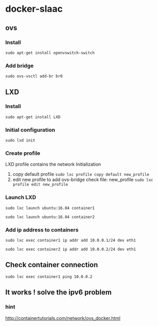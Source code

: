 # docker-slaac

## ovs
### Install
`sudo apt-get install openvswitch-switch`
### Add bridge
`sudo ovs-vsctl add-br br0`

## LXD
### Install
`sudo apt-get install LXD`
### Initial configuration 
`sudo lxd init`

### Create profile
LXD profile contains the network Initialization
 1. copy default profile
 `sudo lxc profile copy default new_profile`
 2. edit new profile to add ovs-bridge check file: new_profile
 `sudo lxc profile edit new_profile`
### Launch LXD

`sudo lxc launch ubuntu:16.04 container1`

`sudo lxc launch ubuntu:16.04 container2`

### Add ip address to containers
`sudo lxc exec container1 ip addr add 10.0.0.1/24 dev eth1`

`sudo lxc exec container2 ip addr add 10.0.0.2/24 dev eth1`
## Check container connection
`sudo lxc exec container1 ping 10.0.0.2`

## It works ! solve the ipv6 problem
### hint

http://containertutorials.com/network/ovs_docker.html

